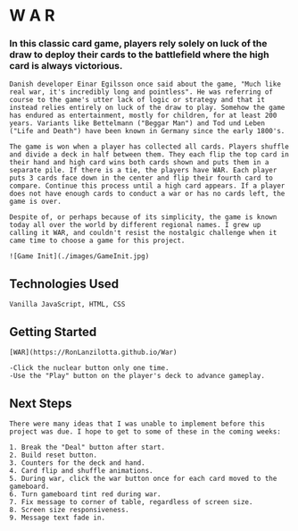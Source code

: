 # W A R

### In this classic card game, players rely solely on luck of the draw to deploy their cards to the battlefield where the high card is always victorious.


    Danish developer Einar Egilsson once said about the game, "Much like real war, it's incredibly long and pointless". He was referring of course to the game's utter lack of logic or strategy and that it instead relies entirely on luck of the draw to play. Somehow the game has endured as entertainment, mostly for children, for at least 200 years. Variants like Bettelmann ("Beggar Man") and Tod und Leben ("Life and Death") have been known in Germany since the early 1800's.

    The game is won when a player has collected all cards. Players shuffle and divide a deck in half between them. They each flip the top card in their hand and high card wins both cards shown and puts them in a separate pile. If there is a tie, the players have WAR. Each player puts 3 cards face down in the center and flip their fourth card to compare. Continue this process until a high card appears. If a player does not have enough cards to conduct a war or has no cards left, the game is over.
    
    Despite of, or perhaps because of its simplicity, the game is known today all over the world by different regional names. I grew up calling it WAR, and couldn't resist the nostalgic challenge when it came time to choose a game for this project.

    ![Game Init](./images/GameInit.jpg)

## Technologies Used

    Vanilla JavaScript, HTML, CSS

## Getting Started

    [WAR](https://RonLanzilotta.github.io/War)

    -Click the nuclear button only one time.
    -Use the "Play" button on the player's deck to advance gameplay.

## Next Steps

    There were many ideas that I was unable to implement before this project was due. I hope to get to some of these in the coming weeks:

    1. Break the "Deal" button after start.
    2. Build reset button.
    3. Counters for the deck and hand.
    4. Card flip and shuffle animations.
    5. During war, click the war button once for each card moved to the gameboard.
    6. Turn gameboard tint red during war.
    7. Fix message to corner of table, regardless of screen size.
    8. Screen size responsiveness.
    9. Message text fade in.







